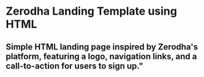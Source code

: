 # Zerodha Landing Template using HTML
## Simple HTML landing page inspired by Zerodha's platform, featuring a logo, navigation links, and a call-to-action for users to sign up."
